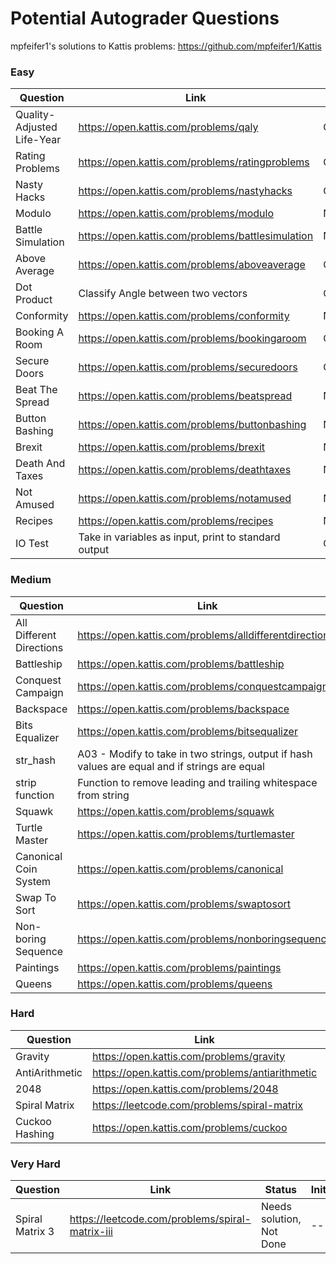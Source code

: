 # Potential Autograder Questions

mpfeifer1's solutions to Kattis problems:
https://github.com/mpfeifer1/Kattis

### Easy
|Question|Link|Status|Initial|
|---|---|---|---|
|Quality-Adjusted Life-Year| https://open.kattis.com/problems/qaly|Completed|Masoud|
|Rating Problems| https://open.kattis.com/problems/ratingproblems|Completed|Masoud|
|Nasty Hacks| https://open.kattis.com/problems/nastyhacks|Completed|Masoud|
|Modulo| https://open.kattis.com/problems/modulo|Not Done|Masoud|
|Battle Simulation|https://open.kattis.com/problems/battlesimulation|Not Done|Masoud|
|Above Average|https://open.kattis.com/problems/aboveaverage|Completed|DJP|
|Dot Product| Classify Angle between two vectors |Completed|DJP|
|Conformity|https://open.kattis.com/problems/conformity|Not Done|Masoud|
|Booking A Room| https://open.kattis.com/problems/bookingaroom|Completed|Masoud|
|Secure Doors|https://open.kattis.com/problems/securedoors|Completed|Masoud|
|Beat The Spread|https://open.kattis.com/problems/beatspread|Not Done|Masoud|
|Button Bashing|https://open.kattis.com/problems/buttonbashing|Not Done|Masoud|
|Brexit|https://open.kattis.com/problems/brexit|Not Done|Masoud|
|Death And Taxes|https://open.kattis.com/problems/deathtaxes|Not Done|Masoud|
|Not Amused|https://open.kattis.com/problems/notamused|Not Done|Masoud|
|Recipes|https://open.kattis.com/problems/recipes|Not Done|Masoud|
|IO Test|Take in variables as input, print to standard output|Completed|DJP|

### Medium
|Question|Link|Status|Initial|
|---|---|---|---|
|All Different Directions| https://open.kattis.com/problems/alldifferentdirections|Completed|DJP|
|Battleship| https://open.kattis.com/problems/battleship|Not Done|DJP|
|Conquest Campaign|https://open.kattis.com/problems/conquestcampaign|Not Done|DJP|
|Backspace| https://open.kattis.com/problems/backspace|Completed|DJP|
|Bits Equalizer|https://open.kattis.com/problems/bitsequalizer|Completed|DJP|
|str_hash|A03 - Modify to take in two strings, output if hash values are equal and if strings are equal|Not Done|---|
|strip function|Function to remove leading and trailing whitespace from string|Not Done|---|
|Squawk|https://open.kattis.com/problems/squawk|Not Done|---|
|Turtle Master|https://open.kattis.com/problems/turtlemaster|Not Done|Masoud|
|Canonical Coin System|https://open.kattis.com/problems/canonical|Not Done|---|
|Swap To Sort|https://open.kattis.com/problems/swaptosort|Not Done|---|
|Non-boring Sequence|https://open.kattis.com/problems/nonboringsequences|Not Done|---|
|Paintings|https://open.kattis.com/problems/paintings|Not Done|---|
|Queens|https://open.kattis.com/problems/queens|Not Done|DJP|

### Hard
|Question|Link|Status|Initial|
|---|---|---|---|
|Gravity|https://open.kattis.com/problems/gravity|Not Done|DJP|
|AntiArithmetic|https://open.kattis.com/problems/antiarithmetic|Completed|DJP|
|2048|https://open.kattis.com/problems/2048|Completed|DJP|
|Spiral Matrix| https://leetcode.com/problems/spiral-matrix|Completed|DJP|
|Cuckoo Hashing|https://open.kattis.com/problems/cuckoo|Not Done|---|

### Very Hard
|Question|Link|Status|Initial|
|---|---|---|---|
|Spiral Matrix 3|https://leetcode.com/problems/spiral-matrix-iii|Needs solution, Not Done|---|
